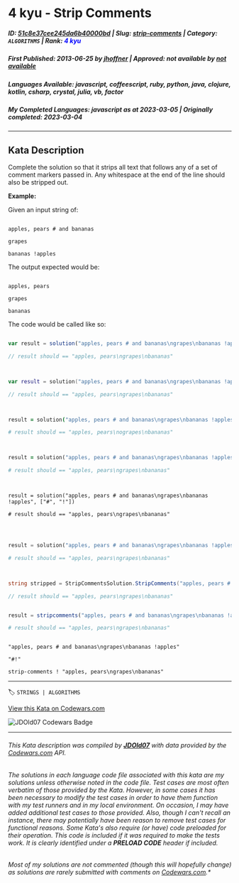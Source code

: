 # 4 kyu - Strip Comments

##### **ID**: [51c8e37cee245da6b40000bd](https://www.codewars.com/kata/51c8e37cee245da6b40000bd) | **Slug**: [strip-comments](https://www.codewars.com/kata/51c8e37cee245da6b40000bd) | **Category**: `ALGORITHMS` | **Rank**: <span style="color:blue">4 kyu</span>

##### **First Published**: 2013-06-25 ***by*** [jhoffner](https://www.codewars.com/users/jhoffner) | **Approved**: *not available* ***by*** [*not available*](*https://www.codewars.com*)

##### **Languages Available**: javascript, coffeescript, ruby, python, java, clojure, kotlin, csharp, crystal, julia, vb, factor

##### **My Completed Languages**: javascript ***as at*** 2023-03-05 | **Originally completed**: 2023-03-04

---

## Kata Description


Complete the solution so that it strips all text that follows any of a set of comment markers passed in. Any whitespace at the end of the line should also be stripped out. 



**Example:**



Given an input string of:

```

apples, pears # and bananas

grapes

bananas !apples

```



The output expected would be:

```

apples, pears

grapes

bananas

```



The code would be called like so:



```javascript

var result = solution("apples, pears # and bananas\ngrapes\nbananas !apples", ["#", "!"])

// result should == "apples, pears\ngrapes\nbananas"



```



```kotlin

var result = solution("apples, pears # and bananas\ngrapes\nbananas !apples", charArrayOf('#', '!'))

// result should == "apples, pears\ngrapes\nbananas"



```



```coffeescript

result = solution("apples, pears # and bananas\ngrapes\nbananas !apples", ["#", "!"])

# result should == "apples, pears\nograpes\nbananas"



```



```ruby

result = solution("apples, pears # and bananas\ngrapes\nbananas !apples", ["#", "!"])

# result should == "apples, pears\ngrapes\nbananas"



```



```crystal

result = solution("apples, pears # and bananas\ngrapes\nbananas !apples", ["#", "!"])

# result should == "apples, pears\ngrapes\nbananas"



```



```python

result = solution("apples, pears # and bananas\ngrapes\nbananas !apples", ["#", "!"])

# result should == "apples, pears\ngrapes\nbananas"



```



```csharp

string stripped = StripCommentsSolution.StripComments("apples, pears # and bananas\ngrapes\nbananas !apples", new [] { "#", "!" })

// result should == "apples, pears\ngrapes\nbananas"

```



```julia

result = stripcomments("apples, pears # and bananas\ngrapes\nbananas !apples", ["#", "!"])

# result should == "apples, pears\ngrapes\nbananas"

```



```factor

"apples, pears # and bananas\ngrapes\nbananas !apples"

"#!"

strip-comments ! "apples, pears\ngrapes\nbananas"

```

---


🏷 `STRINGS | ALGORITHMS`


[View this Kata on Codewars.com](https://www.codewars.com/kata/51c8e37cee245da6b40000bd)

![](https://www.codewars.com/users/jdold07/badges/large "JDOld07 Codewars Badge")

---

###### *This Kata description was compiled by [**JDOld07**](https://tpstech.dev) with data provided by the [Codewars.com](https://www.codewars.com) API.*

###### *The solutions in each language code file associated with this kata are my solutions unless otherwise noted in the code file.  Test cases are most often verbatim of those provided by the Kata.  However, in some cases it has been necessary to modify the test cases in order to have them function with my test runners and in my local environment.  On occasion, I may have added additional test cases to those provided.  Also, though I can't recall an instance, there may potentially have been reason to remove test cases for functional reasons.  Some Kata's also require (*or have*) code preloaded for their operation.  This code is included if it was required to make the tests work.  It is clearly identified under a **PRELOAD CODE** header if included.*

###### Most of my solutions are not commented (*though this will hopefully change*) as solutions are rarely submitted with comments on [Codewars.com](https://www.codewars.com).*
